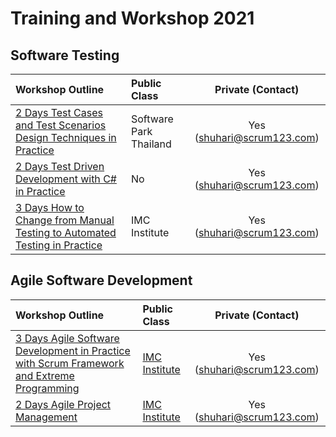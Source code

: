 # Training and Workshop 2021

## Software Testing

| Workshop Outline | Public Class | Private (Contact) |
| :----- | :----- | :-----: |
| [2 Days Test Cases and Test Scenarios Design Techniques in Practice](./software-testing/2-days-test-techniques-in-practices.md) |Software Park Thailand | Yes ([shuhari@scrum123.com](mailto:shuhari@scrum123.com))  |
| [2 Days Test Driven Development with C# in Practice](./software-testing/2-days-tdd-with-c-sharp-in-practices.md) | No | Yes ([shuhari@scrum123.com](mailto:shuhari@scrum123.com))  |
| [3 Days How to Change from Manual Testing to Automated Testing in Practice](./software-testing/3-days-how-to-change-in-practice.md) |IMC Institute | Yes ([shuhari@scrum123.com](mailto:shuhari@scrum123.com))  |

## Agile Software Development

| Workshop Outline | Public Class | Private (Contact) |
| :----- | :----- | :-----: |
| [3 Days Agile Software Development in Practice with Scrum Framework and Extreme Programming](./agile/3-days-agile-software-development.md) | [IMC Institute](http://www.imcinstitute.com/agile) | Yes ([shuhari@scrum123.com](mailto:shuhari@scrum123.com))  |
| [2 Days Agile Project Management](./agile/2-days-agile-project-management.md) | [IMC Institute](http://www.imcinstitute.com/agileprj) | Yes ([shuhari@scrum123.com](mailto:shuhari@scrum123.com))  |
